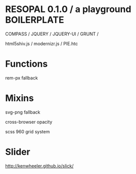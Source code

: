 RESOPAL 0.1.0 / a playground BOILERPLATE 
==============================================================

COMPASS / JQUERY / JQUERY-UI / GRUNT /

html5shiv.js / modernizr.js / PIE.htc



Functions
==============================================================

rem-px fallback



Mixins
==============================================================

svg-png fallback

cross-browser opacity

scss 960 grid system



Slider
==============================================================

http://kenwheeler.github.io/slick/




